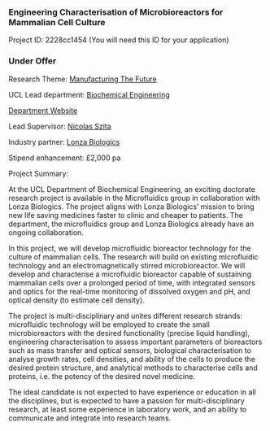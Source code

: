 ### Engineering Characterisation of Microbioreactors for Mammalian Cell Culture

Project ID: 2228cc1454
(You will need this ID for your application)

### Under Offer

Research Theme: [Manufacturing The Future](../themes/manufacturing-the-future.md)

UCL Lead department: [Biochemical Engineering](../departments/biochemical-engineering.md)

[Department Website](https://www.ucl.ac.uk/biochemical-engineering)

Lead Supervisor: [Nicolas Szita](https://profiles.ucl.ac.uk/4963)

Industry partner: [Lonza Biologics](https://www.lonza.com/biologics)

Stipend enhancement: £2,000 pa

Project Summary:

At the UCL Department of Biochemical Engineering, an exciting doctorate research project is available in the Microfluidics group in collaboration with Lonza Biologics. The project aligns with Lonza Biologics’ mission to bring new life saving medicines faster to clinic and cheaper to patients. The department, the microfluidics group and Lonza Biologics already have an ongoing collaboration.

In this project, we will develop microfluidic bioreactor technology for the culture of mammalian cells. The research will build on existing microfluidic technology and an electromagnetically stirred microbioreactor. We will develop and characterise a microfluidic bioreactor capable of sustaining mammalian cells over a prolonged period of time, with integrated sensors and optics for the real-time monitoring of dissolved oxygen and pH, and optical density (to estimate cell density). 

The project is multi-disciplinary and unites different research strands: microfluidic technology will be employed to create the small microbioreactors with the desired functionality (precise liquid handling), engineering characterisation to assess important parameters of bioreactors such as mass transfer and optical sensors, biological characterisation to analyse growth rates, cell densities, and ability of the cells to produce the desired protein structure, and analytical methods to characterise cells and proteins, i.e. the potency of the desired novel medicine.

The ideal candidate is not expected to have experience or education in all the disciplines, but is expected to have a passion for multi-disciplinary research, at least some experience in laboratory work, and an ability to communicate and integrate into research teams.
